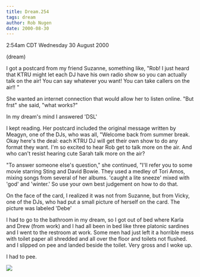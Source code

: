 ```yaml
---
title: Dream.254
tags: dream
author: Rob Nugen
date: 2000-08-30
---
```


<title>KTRU with more Rob!</title>
<p class=date>2:54am CDT Wednesday 30 August 2000</p>
<p class=note>(dream)

<p class=dream>I got a postcard from my friend Suzanne, something
like, "Rob!  I just heard that KTRU might let each DJ have his own
radio show so you can actually talk on the air!  You can say whatever
you want!  You can take callers on the air!! "

<p class=dream>She wanted an internet connection that would allow her
to listen online.  "But frst" she said, "what works?"

<p class=dream>In my dream's mind I answered 'DSL'

<p class=dream>I kept reading. Her postcard included the original
message written by Meagyn, one of the DJs, who was all, "Welcome back
from summer break.  Okay here's the deal: each KTRU DJ will get their
own show to do any format they want.  I'm so excited to hear Rob get
to talk more on the air.  And who can't resist hearing cute Sarah talk
more on the air?

<p class=dream>"To answer someone else's question," she continued,
"I'll refer you to some movie starring Sting and David Bowie.  They
used a medley of Tori Amos, mixing songs from several of her albums.
'caught a lite sneeze' mixed with 'god' and 'winter.'  So use your own
best judgement on how to do that.

<p class=dream>On the face of the card, I realized it was not from
Suzanne, but from Vicky, one of the DJs, who had put a small picture
of herself on the card.  The picture was labeled 'Debe'

<p class=dream>I had to go to the bathroom in my dream, so I got out
of bed where Karla and Drew (from work) and I had all been in bed
like three platonic sardines and I went to the restroom at work.
Some men had just left it a horrible mess with toilet paper all
shredded and all over the floor and toilets not flushed. and I slipped
on pee and landed beside the toilet.  Very gross and I woke up.

<p>I had to pee.

<p><img src='/images/rob/wL-ROB.gif'>


